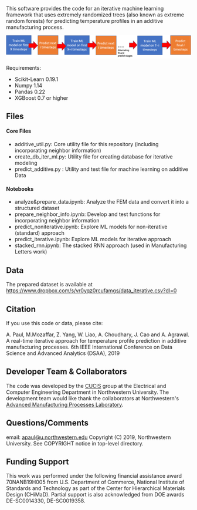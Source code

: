 This software provides the code for an iterative machine learning framework that uses extremely randomized trees (also known as extreme random forests) for predicting temperature profiles in an additive manufacturing process. 

<p align="center">
  <img src="iterative_additive.png" width="800">
</p>

Requirements:

* Scikit-Learn 0.19.1
* Numpy 1.14
* Pandas 0.22
* XGBoost 0.7 or higher

## Files

#### Core Files
- additive_util.py: Core utility file for this repository (including incorporating neighbor information) 
- create_db_iter_ml.py: Utility file for creating database for iterative modeling 
- predict_additive.py : Utility and test file for machine learning on additive Data 

#### Notebooks
- analyze&prepare_data.ipynb: Analyze the FEM data and convert it into a structured dataset 
- prepare_neighbor_info.ipynb: Develop and test functions for incorporating neighbor information 
- predict_noniterative.ipynb: Explore ML models for non-iterative (standard) approach 
- predict_iterative.ipynb: Explore ML models for iterative approach 
- stacked_rnn.ipynb: The stacked RNN approach (used in Manufacturing Letters work) 

## Data 

The prepared dataset is available at https://www.dropbox.com/s/vr0yqz0rcufamgs/data_iterative.csv?dl=0 

## Citation

If you use this code or data, please cite:

A. Paul, M.Mozaffar, Z. Yang, W. Liao, A. Choudhary, J. Cao and A. Agrawal. A real-time iterative approach for temperature profile prediction in additive manufacturing processes. 6th IEEE International Conference on Data Science and Advanced Analytics (DSAA), 2019


## Developer Team & Collaborators 

The code was developed by the <a href="http://cucis.ece.northwestern.edu/">CUCIS</a> group at the Electrical and Computer Engineering Department in Northwestern University. The development team would like thank the collaborators at Northwestern's <a href="http://ampl.mech.northwestern.edu/">Advanced Manufacturing Processes Laboratory</a>. 


## Questions/Comments

email: apaul@u.northwestern.edu
Copyright (C) 2019, Northwestern University.
See COPYRIGHT notice in top-level directory.

## Funding Support

This work was performed under the following financial assistance award 70NANB19H005 from U.S. Department of Commerce, National Institute of Standards and Technology as part of the Center for Hierarchical Materials Design (CHiMaD). Partial support is also acknowledged from DOE awards DE-SC0014330, DE-SC0019358.
